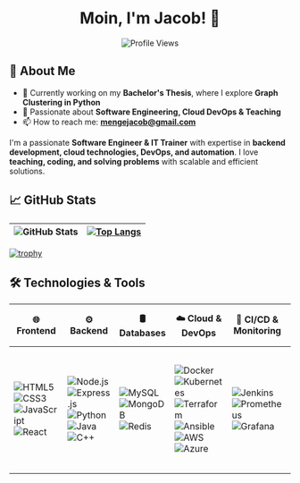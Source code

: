 <h1 align="center">
 Moin, I'm Jacob! 👋
</h1> 
<p align="center">
  <img src="https://komarev.com/ghpvc/?username=JacobMenge&color=blue" alt="Profile Views" />
</p>

## 🌟 About Me

- 🔭 Currently working on my **Bachelor's Thesis**, where I explore **Graph Clustering in Python**  
- 🎯 Passionate about **Software Engineering, Cloud DevOps & Teaching**
- 📫 How to reach me: **mengejacob@gmail.com**

I'm a passionate **Software Engineer & IT Trainer** with expertise in **backend development, cloud technologies, DevOps, and automation**. I love **teaching, coding, and solving problems** with scalable and efficient solutions.

## 📈 GitHub Stats <p align="center">
| ![GitHub Stats](https://github-readme-stats.vercel.app/api?username=JacobMenge&show_icons=true&theme=transparent&border_color=ffffff) | [![Top Langs](https://github-readme-stats.vercel.app/api/top-langs/?username=&langs_count=10&theme=transparent&border_color=ffffff)](https://github.com/JacobMenge/github-readme-stats) |
|--------------|--------------|

[![trophy](https://github-profile-trophy.vercel.app/?username=JacobMenge&theme=transparent)](https://github.com/ryo-ma/github-profile-trophy)



## 🛠️ Technologies & Tools  
| 🌐 Frontend | ⚙️ Backend | 🛢️ Databases | ☁️ Cloud & DevOps | 🔄 CI/CD & Monitoring | 🔧 Tools | 🖥️ Operating Systems | 🔒 Networking & Security |
|---|---|---|---|---|---|---|---|
| ![HTML5](https://img.shields.io/badge/-HTML5-E34F26?style=flat&logo=html5&logoColor=white) <br> ![CSS3](https://img.shields.io/badge/-CSS3-1572B6?style=flat&logo=css3&logoColor=white) <br> ![JavaScript](https://img.shields.io/badge/-JavaScript-F7DF1E?style=flat&logo=javascript&logoColor=black) <br> ![React](https://img.shields.io/badge/-React-61DAFB?style=flat&logo=react&logoColor=black) | ![Node.js](https://img.shields.io/badge/-Node.js-339933?style=flat&logo=node.js&logoColor=white) <br> ![Express.js](https://img.shields.io/badge/-Express.js-000000?style=flat&logo=express&logoColor=white) <br> ![Python](https://img.shields.io/badge/-Python-3776AB?style=flat&logo=python&logoColor=white) <br> ![Java](https://img.shields.io/badge/-Java-007396?style=flat&logo=java&logoColor=white) <br> ![C++](https://img.shields.io/badge/-C++-00599C?style=flat&logo=c%2B%2B&logoColor=white) | ![MySQL](https://img.shields.io/badge/-MySQL-4479A1?style=flat&logo=mysql&logoColor=white) <br> ![MongoDB](https://img.shields.io/badge/-MongoDB-47A248?style=flat&logo=mongodb&logoColor=white) <br> ![Redis](https://img.shields.io/badge/-Redis-DC382D?style=flat&logo=redis&logoColor=white) | ![Docker](https://img.shields.io/badge/-Docker-2496ED?style=flat&logo=docker&logoColor=white) <br> ![Kubernetes](https://img.shields.io/badge/-Kubernetes-326CE5?style=flat&logo=kubernetes&logoColor=white) <br> ![Terraform](https://img.shields.io/badge/-Terraform-7B42BC?style=flat&logo=terraform&logoColor=white) <br> ![Ansible](https://img.shields.io/badge/-Ansible-EE0000?style=flat&logo=ansible&logoColor=white) <br> ![AWS](https://img.shields.io/badge/-AWS-232F3E?style=flat&logo=amazonaws&logoColor=white) <br> ![Azure](https://img.shields.io/badge/-Azure-0089D6?style=flat&logo=microsoftazure&logoColor=white) | ![Jenkins](https://img.shields.io/badge/-Jenkins-D24939?style=flat&logo=jenkins&logoColor=white) <br> ![Prometheus](https://img.shields.io/badge/-Prometheus-E6522C?style=flat&logo=prometheus&logoColor=white) <br> ![Grafana](https://img.shields.io/badge/-Grafana-F46800?style=flat&logo=grafana&logoColor=white) | ![Git](https://img.shields.io/badge/-Git-F05032?style=flat&logo=git&logoColor=white) <br> ![Bash](https://img.shields.io/badge/-Bash-4EAA25?style=flat&logo=gnu-bash&logoColor=white) <br> ![VS Code](https://img.shields.io/badge/-VS%20Code-007ACC?style=flat&logo=visual-studio-code&logoColor=white) <br> ![Eclipse](https://img.shields.io/badge/-Eclipse-2C2255?style=flat&logo=eclipse&logoColor=white) <br> ![PyCharm](https://img.shields.io/badge/-PyCharm-000000?style=flat&logo=pycharm&logoColor=white) <br> ![Jest](https://img.shields.io/badge/-Jest-C21325?style=flat&logo=jest&logoColor=white) <br> ![Mocha](https://img.shields.io/badge/-Mocha-8D6748?style=flat&logo=mocha&logoColor=white) <br> ![Chai](https://img.shields.io/badge/-Chai-A30701?style=flat&logo=chai&logoColor=white) | ![Mac](https://img.shields.io/badge/-Mac-000000?style=flat&logo=apple&logoColor=white) <br> ![Windows](https://img.shields.io/badge/-Windows-0078D6?style=flat&logo=windows&logoColor=white) <br> ![Linux](https://img.shields.io/badge/-Linux-FCC624?style=flat&logo=linux&logoColor=black) | ![Ncat](https://img.shields.io/badge/-Ncat-333?style=flat&logo=Ncat) <br> ![Nextcloud](https://img.shields.io/badge/-Nextcloud-0082C9?style=flat&logo=Nextcloud&logoColor=white) |


